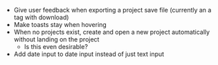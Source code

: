 - Give user feedback when exporting a project save file (currently an a tag with download)
- Make toasts stay when hovering
- When no projects exist, create and open a new project automatically without landing on the project
  - Is this even desirable?
- Add date input to date input instead of just text input